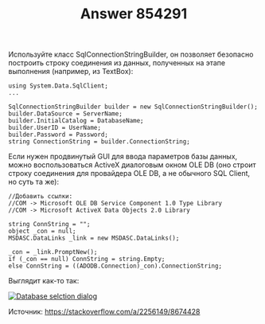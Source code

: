 ﻿---
title: "Answer 854291"
se.owner.user_id: 240512
se.owner.display_name: "MSDN.WhiteKnight"
se.owner.link: "https://ru.stackoverflow.com/users/240512/msdn-whiteknight"
se.answer_id: 854291
se.question_id: 853725
se.post_type: answer
se.score: 1
se.is_accepted: False
---
<p>Используйте класс SqlConnectionStringBuilder, он позволяет безопасно построить строку соединения из данных, полученных на этапе выполнения (например, из TextBox):</p>

<pre><code>using System.Data.SqlClient;
...

SqlConnectionStringBuilder builder = new SqlConnectionStringBuilder();
builder.DataSource = ServerName;
builder.InitialCatalog = DatabaseName;
builder.UserID = UserName;
builder.Password = Password;
string ConnectionString = builder.ConnectionString;
</code></pre>

<p>Если нужен продвинутый GUI для ввода параметров базы данных, можно воспользоваться ActiveX диалоговым окном OLE DB (оно строит строку соединения для провайдера OLE DB, а не обычного SQL Client, но суть та же):</p>

<pre><code>//Добавить ссылки:
//COM -&gt; Microsoft OLE DB Service Component 1.0 Type Library
//COM -&gt; Microsoft ActiveX Data Objects 2.0 Library

string ConnString = "";
object _con = null;
MSDASC.DataLinks _link = new MSDASC.DataLinks();

_con = _link.PromptNew();
if (_con == null) ConnString = string.Empty;
else ConnString = ((ADODB.Connection)_con).ConnectionString;
</code></pre>

<p>Выглядит как-то так:</p>

<p><a href="https://i.stack.imgur.com/hTPUr.png" rel="nofollow noreferrer"><img src="https://i.stack.imgur.com/hTPUr.png" alt="Database selction dialog"></a></p>

<p>Источник: <a href="https://stackoverflow.com/a/2256149/8674428">https://stackoverflow.com/a/2256149/8674428</a></p>
